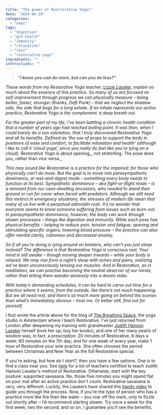 ```yaml
---
title: "The power of Rest(orative Yoga)"
date: "2019-04-19"
categories: 
  - "news"
tags: 
  - "digestion"
  - "gut-health"
  - "immunity"
  - "relaxation"
  - "rest"
  - "restorative-yoga"
ingredients: ""
instructions: ""
---
```

> **_“I know you can do more, but can you do less?”_**

_These words from my Restorative Yoga teacher, [Lizzie Lasater](https://www.lizzielasater.com/), explain so much about the essence of this practice. So many of us are focused on self-improvement through progress we can physically measure – being better, faster, stronger (thanks, Daft Punk) – that we neglect the shadow side, the side that begs for a long exhale. If an inhale represents our active practice, Restorative Yoga is the complement: a deep breath out._

_For the greater part of my life, I’ve been battling a chronic health condition that a number of years ago had reached boiling point. It was then, when I could barely do a sun salutation, that I truly discovered Restorative Yoga and all its benefits. Defined as ‘the use of props to support the body in positions of ease and comfort, to facilitate relaxation and health’ (although I like to call it ‘cloud yoga’, since you really do feel like you’re lying on a cloud), Restorative Yoga is about_ opening_, not stretching. The pose does you, rather than vice versa._

_This may sound like Restorative is a practice for the impaired: for those who physically can’t do more. But the goal is to move into parasympathetic dominance, or rest-and-digest mode – something every body needs to function at its best. Sympathetic dominance – aka fight-or-flight mode – is a remnant from our cave-dwelling ancestors, who needed to stand their ground or run for cover when faced with predators. Although we still need this instinct in emergency situations, the stresses of modern life mean that many of us live with a perpetual adrenalin rush. It’s no wonder that everyone seems to know someone suffering from issues such as burn-out. In parasympathetic dominance, however, the body can work through slower processes – things like digestion and immunity. While each pose has physical benefits – helping to reduce pain, tension and fatigue; opening and stimulating specific organs; lowering blood pressure – the practice can also offer mental clarity, calmness and decreased anxiety._

_So if all you’re doing is lying around on bolsters, why can’t you just sleep instead? The difference is that Restorative Yoga is_ conscious _rest. Your mind is still awake – though moving deeper inwards – while your body is relaxed. We may rise from a night’s sleep with aches and pains, realizing we’ve been unconsciously tensing our muscles. And in Restorative, as in meditation, we can practise becoming the neutral observer of our minds, rather than letting them wander aimlessly into a dream state._

_With today’s demanding schedules, it can be hard to carve out time for a practice where it seems, from the outside, like there’s not much happening. But we all need rest, and there’s so much more going on behind the scenes than what’s immediately obvious – trust me. Or better still, find out for yourself._

I first wrote the article above for the blog of [The Breathing Space](https://www.thebreathingspace.nl/), the yoga studio in Amsterdam where I teach Restorative. I've just returned from London after deepening my training with grandmaster [Judith Hanson Lasater](https://www.judithhansonlasater.com/) herself (look her up; buy her books), and one of her many pearls of wisdom was, in fact, a prescription: 20 minutes of Restorative, 6 days a week; 60 minutes on the 7th day; and for one week of every year, make 1 hour of Restorative your sole practice. She often chooses the period between Christmas and New Year as the full Restorative special.

If you're asking, _but how do I start?_, then you have a few options. One is to find a class near you. See [here](https://www.restorativeyogateachers.com/) for a list of teachers certified to teach Judith Hanson Lasater's method of Restorative. Otherwise, start with the key posture: supported savasana. No, those five minutes you might spend flat on your mat after an active practice don't count. Restorative savasana is very, very different. Luckily, the Lasaters have shared this [handy video](https://www.youtube.com/watch?v=nS24K-wco5g) to guide you through the process. Now, if you're the type of person who has a practice more like fire than like water – you roar off the mark, only to fizzle out shortly after – I’d recommend starting slower. Try once a week for the first week, two the second, and so on. I guarantee you’ll see the benefits.
